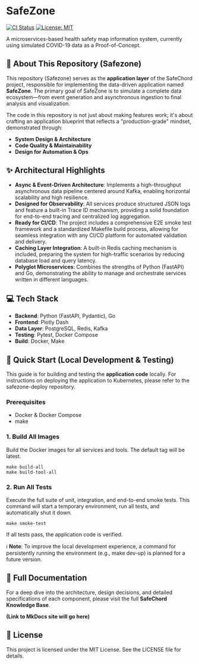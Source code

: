 # **SafeZone**
[![CI Status](https://img.shields.io/badge/CI-Passing-green?style=for-the-badge)](https://github.com/rebodutch/safezone/actions)
[![License: MIT](https://img.shields.io/badge/License-MIT-yellow.svg?style=for-the-badge)](https://opensource.org/licenses/MIT)

A microservices-based health safety map information system, currently using simulated COVID-19 data as a Proof-of-Concept.

## **🎯 About This Repository (Safezone)**

This repository (Safezone) serves as the **application layer** of the SafeChord project, responsible for implementing the data-driven application named **SafeZone**. The primary goal of SafeZone is to simulate a complete data ecosystem—from event generation and asynchronous ingestion to final analysis and visualization.

The code in this repository is not just about making features work; it's about crafting an application blueprint that reflects a "production-grade" mindset, demonstrated through:

* **System Design & Architecture**  
* **Code Quality & Maintainability**  
* **Design for Automation & Ops**

## **✨ Architectural Highlights**

* **Async & Event-Driven Architecture**: Implements a high-throughput asynchronous data pipeline centered around Kafka, enabling horizontal scalability and high resilience.  
* **Designed for Observability**: All services produce structured JSON logs and feature a built-in Trace ID mechanism, providing a solid foundation for end-to-end tracing and centralized log aggregation.  
* **Ready for CI/CD**: The project includes a comprehensive E2E smoke test framework and a standardized Makefile build process, allowing for seamless integration with any CI/CD platform for automated validation and delivery.  
* **Caching Layer Integration**: A built-in Redis caching mechanism is included, preparing the system for high-traffic scenarios by reducing database load and query latency.  
* **Polyglot Microservices**: Combines the strengths of Python (FastAPI) and Go, demonstrating the ability to manage and orchestrate services written in different languages.

## **💻 Tech Stack**

* **Backend**: Python (FastAPI, Pydantic), Go  
* **Frontend**: Plotly Dash  
* **Data Layer**: PostgreSQL, Redis, Kafka  
* **Testing**: Pytest, Docker Compose  
* **Build**: Docker, Make

## **🚀 Quick Start (Local Development & Testing)**

This guide is for building and testing the **application code** locally. For instructions on deploying the application to Kubernetes, please refer to the safezone-deploy repository.

### **Prerequisites**

* Docker & Docker Compose  
* make

### **1\. Build All Images**

Build the Docker images for all services and tools. The default tag will be latest.

```
make build-all  
make build-tool-all
```

### **2\. Run All Tests**

Execute the full suite of unit, integration, and end-to-end smoke tests. This command will start a temporary environment, run all tests, and automatically shut it down.

```
make smoke-test
```

If all tests pass, the application code is verified.

ℹ️ **Note**: To improve the local development experience, a command for persistently running the environment (e.g., make dev-up) is planned for a future version.

## **📖 Full Documentation**

For a deep dive into the architecture, design decisions, and detailed specifications of each component, please visit the full **SafeChord Knowledge Base**.

**(Link to MkDocs site will go here)**

## **📄 License**

This project is licensed under the MIT License. See the LICENSE file for details.
